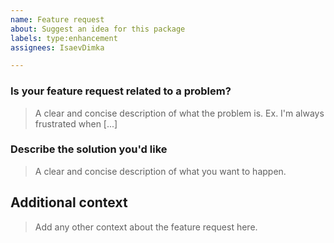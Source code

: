 ```yaml
---
name: Feature request
about: Suggest an idea for this package
labels: type:enhancement
assignees: IsaevDimka

---
```


### Is your feature request related to a problem?

> A clear and concise description of what the problem is. Ex. I'm always frustrated when [...]

### Describe the solution you'd like

> A clear and concise description of what you want to happen.

## Additional context

> Add any other context about the feature request here.
